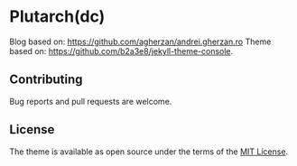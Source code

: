 # Plutarch(dc)

Blog based on: https://github.com/agherzan/andrei.gherzan.ro
Theme based on: https://github.com/b2a3e8/jekyll-theme-console.

## Contributing

Bug reports and pull requests are welcome.

## License

The theme is available as open source under the terms of the [MIT License](https://opensource.org/licenses/MIT).
